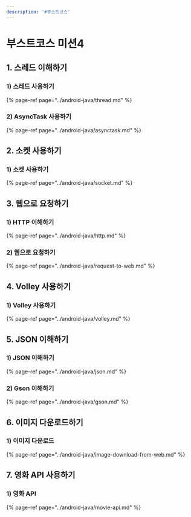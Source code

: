 ```yaml
---
description: '#부스트코스'
---
```


# 부스트코스 미션4

## 1. 스레드 이해하기 

### 1\) 스레드 사용하기 

{% page-ref page="../android-java/thread.md" %}

### 2\) AsyncTask 사용하기 

{% page-ref page="../android-java/asynctask.md" %}

## 2. 소켓 사용하기 

### 1\) 소켓 사용하기 

{% page-ref page="../android-java/socket.md" %}

## 3. 웹으로 요청하기 

### 1\) HTTP 이해하기 

{% page-ref page="../android-java/http.md" %}

### 2\) 웹으로 요청하기 

{% page-ref page="../android-java/request-to-web.md" %}

## 4. Volley 사용하기 

### 1\) Volley 사용하기 

{% page-ref page="../android-java/volley.md" %}

## 5. JSON 이해하기 

### 1\) JSON 이해하기 

{% page-ref page="../android-java/json.md" %}

### 2\) Gson 이해하기 

{% page-ref page="../android-java/gson.md" %}

## 6. 이미지 다운로드하기 

### 1\) 이미지 다운로드 

{% page-ref page="../android-java/image-download-from-web.md" %}

## 7. 영화 API 사용하기 

### 1\) 영화 API 

{% page-ref page="../android-java/movie-api.md" %}

